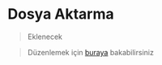 # Dosya Aktarma

> Eklenecek

> Düzenlemek için [buraya](https://github.com/GokturkTalha/guvendekal.org/blob/main/docs/dosya-aktarma.md) bakabilirsiniz

